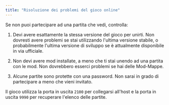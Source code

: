 ```yaml
---
title: "Risoluzione dei problemi del gioco online"
---
```


Se non puoi partecipare ad una partita che vedi, controlla:

1. Devi avere esattamente la stessa versione del gioco per unirti. Non dovresti avere problemi se stai utilizzando l'ultima versione stabile, o probabilmente l'ultima versione di sviluppo se è attualmente disponibile in via ufficiale.

2. Non devi avere mod installate, a meno che ti stai unendo ad una partita con le mod. Non dovrebbero esserci problemi se hai delle Mod-Mappe.

3. Alcune partite sono protette con una password. Non sarai in grado di partecipare a meno che vieni invitato.

Il gioco utilizza la porta in uscita `2100` per collegarsi all'host e la porta in uscita `9990` per recuperare l'elenco delle partite.
